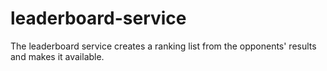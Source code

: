 # leaderboard-service
The leaderboard service creates a ranking list from the opponents' results and makes it available.
